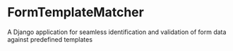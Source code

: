 # FormTemplateMatcher
A Django application for seamless identification and validation of form data against predefined templates
